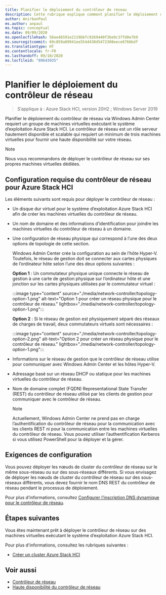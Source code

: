 ```yaml
---
title: Planifier le déploiement du contrôleur de réseau
description: Cette rubrique explique comment planifier le déploiement du contrôleur de réseau par le biais de Windows Admin Center sur un groupe de machines virtuelles exécutant le système d’exploitation Azure Stack HCI.
author: AnirbanPaul
ms.author: anpaul
ms.topic: conceptual
ms.date: 09/09/2020
ms.openlocfilehash: 58ae46591e2119bbfc9269440f36e9c37fd0e7b9
ms.sourcegitcommit: 69c859a89941ee554d438d5472308eece6766bdf
ms.translationtype: HT
ms.contentlocale: fr-FR
ms.lasthandoff: 09/10/2020
ms.locfileid: "89643935"
---
```

# <a name="plan-to-deploy-the-network-controller"></a>Planifier le déploiement du contrôleur de réseau

>S’applique à : Azure Stack HCI, version 20H2 ; Windows Server 2019 

Planifier le déploiement du contrôleur de réseau via Windows Admin Center requiert un groupe de machines virtuelles exécutant le système d’exploitation Azure Stack HCI. Le contrôleur de réseau est un rôle serveur hautement disponible et scalable qui requiert un minimum de trois machines virtuelles pour fournir une haute disponibilité sur votre réseau.

   >[!NOTE]
   > Nous vous recommandons de déployer le contrôleur de réseau sur ses propres machines virtuelles dédiées.

## <a name="network-controller-requirements-for-azure-stack-hci"></a>Configuration requise du contrôleur de réseau pour Azure Stack HCI
Les éléments suivants sont requis pour déployer le contrôleur de réseau :
- Un disque dur virtuel pour le système d’exploitation Azure Stack HCI afin de créer les machines virtuelles du contrôleur de réseau.
- Un nom de domaine et des informations d’identification pour joindre les machines virtuelles du contrôleur de réseau à un domaine.
- Une configuration de réseau physique qui correspond à l’une des deux options de topologie de cette section.

    Windows Admin Center crée la configuration au sein de l’hôte Hyper-V. Toutefois, le réseau de gestion doit se connecter aux cartes physiques de l’ordinateur hôte selon l’une des deux options suivantes :

    **Option 1** : Un commutateur physique unique connecte le réseau de gestion à une carte de gestion physique sur l’ordinateur hôte et une jonction sur les cartes physiques utilisées par le commutateur virtuel :

    :::image type="content" source="./media/network-controller/topology-option-1.png" alt-text="Option 1 pour créer un réseau physique pour le contrôleur de réseau." lightbox="./media/network-controller/topology-option-1.png":::

    **Option 2** : Si le réseau de gestion est physiquement séparé des réseaux de charges de travail, deux commutateurs virtuels sont nécessaires :

    :::image type="content" source="./media/network-controller/topology-option-2.png" alt-text="Option 2 pour créer un réseau physique pour le contrôleur de réseau." lightbox="./media/network-controller/topology-option-1.png":::

- Informations sur le réseau de gestion que le contrôleur de réseau utilise pour communiquer avec Windows Admin Center et les hôtes Hyper-V.
- Adressage basé sur un réseau DHCP ou statique pour les machines virtuelles du contrôleur de réseau.
- Nom de domaine complet (FQDN) Representational State Transfer (REST) du contrôleur de réseau utilisé par les clients de gestion pour communiquer avec le contrôleur de réseau.

   >[!NOTE]
   > Actuellement, Windows Admin Center ne prend pas en charge l’authentification du contrôleur de réseau pour la communication avec les clients REST ni pour la communication entre les machines virtuelles du contrôleur de réseau. Vous pouvez utiliser l’authentification Kerberos si vous utilisez PowerShell pour la déployer et la gérer.

## <a name="configuration-requirements"></a>Exigences de configuration
Vous pouvez déployer les nœuds de cluster du contrôleur de réseau sur le même sous-réseau ou sur des sous-réseaux différents. Si vous envisagez de déployer les nœuds de cluster du contrôleur de réseau sur des sous-réseaux différents, vous devez fournir le nom DNS REST du contrôleur de réseau pendant le processus de déploiement.

Pour plus d’informations, consultez [Configurer l’inscription DNS dynamique pour le contrôleur de réseau](/windows-server/networking/sdn/plan/installation-and-preparation-requirements-for-deploying-network-controller#step-3-configure-dynamic-dns-registration-for-network-controller).


## <a name="next-steps"></a>Étapes suivantes
Vous êtes maintenant prêt à déployer le contrôleur de réseau sur des machines virtuelles exécutant le système d’exploitation Azure Stack HCI.

Pour plus d'informations, consultez les rubriques suivantes :
- [Créer un cluster Azure Stack HCI](../deploy/create-cluster.md)

## <a name="see-also"></a>Voir aussi
- [Contrôleur de réseau](/windows-server/networking/sdn/technologies/network-controller/network-controller)
- [Haute disponibilité du contrôleur de réseau](/windows-server/networking/sdn/technologies/network-controller/network-controller-high-availability)